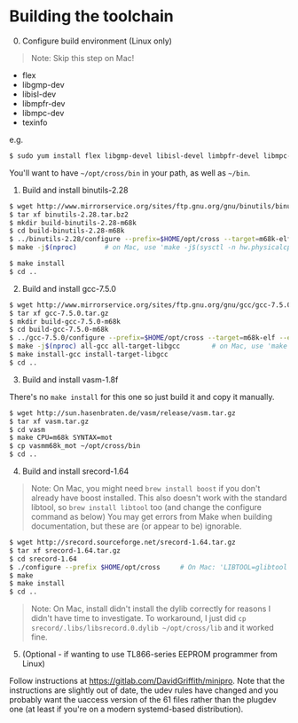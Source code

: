 # Building the toolchain

0. Configure build environment (Linux only)

> Note: Skip this step on Mac!

- flex
- libgmp-dev
- libisl-dev
- libmpfr-dev
- libmpc-dev
- texinfo

e.g.

```bash
$ sudo yum install flex libgmp-devel libisl-devel limbpfr-devel libmpc-devel texinfo
```
You'll want to have `~/opt/cross/bin` in your path, as well as `~/bin`.

1. Build and install binutils-2.28

```bash
$ wget http://www.mirrorservice.org/sites/ftp.gnu.org/gnu/binutils/binutils-2.28.tar.bz2
$ tar xf binutils-2.28.tar.bz2
$ mkdir build-binutils-2.28-m68k
$ cd build-binutils-2.28-m68k
$ ../binutils-2.28/configure --prefix=$HOME/opt/cross --target=m68k-elf
$ make -j$(nproc)       # on Mac, use 'make -j$(sysctl -n hw.physicalcpu)' instead

$ make install
$ cd ..
```

2. Build and install gcc-7.5.0

```bash
$ wget http://www.mirrorservice.org/sites/ftp.gnu.org/gnu/gcc/gcc-7.5.0/gcc-7.5.0.tar.gz
$ tar xf gcc-7.5.0.tar.gz
$ mkdir build-gcc-7.5.0-m68k
$ cd build-gcc-7.5.0-m68k
$ ../gcc-7.5.0/configure --prefix=$HOME/opt/cross --target=m68k-elf --enable-languages=c,c++
$ make -j$(nproc) all-gcc all-target-libgcc        # on Mac, use 'make -j$(sysctl -n hw.physicalcpu) all-gcc all-target-libgcc' instead
$ make install-gcc install-target-libgcc
$ cd ..
```

3. Build and install vasm-1.8f

There's no `make install` for this one so just build it and copy it manually.

```bash
$ wget http://sun.hasenbraten.de/vasm/release/vasm.tar.gz
$ tar xf vasm.tar.gz
$ cd vasm
$ make CPU=m68k SYNTAX=mot
$ cp vasmm68k_mot ~/opt/cross/bin
$ cd ..
```
 
4. Build and install srecord-1.64

> Note: On Mac, you might need `brew install boost` if you don't already have boost installed.
  This also doesn't work with the standard libtool, so `brew install libtool` too (and change the configure command as below)
  You may get errors from Make when building documentation, but these are (or appear to be) ignorable.

```bash
$ wget http://srecord.sourceforge.net/srecord-1.64.tar.gz
$ tar xf srecord-1.64.tar.gz
$ cd srecord-1.64
$ ./configure --prefix $HOME/opt/cross     # On Mac: 'LIBTOOL=glibtool ./configure --prefix $HOME/opt/cross'
$ make
$ make install
$ cd ..
```

> Note: On Mac, install didn't install the dylib correctly for reasons I didn't have time to investigate.
  To workaround, I just did `cp srecord/.libs/libsrecord.0.dylib ~/opt/cross/lib` and it worked fine.

5. (Optional - if wanting to use TL866-series EEPROM programmer from Linux)

Follow instructions at https://gitlab.com/DavidGriffith/minipro. Note that the instructions are slightly out of date, the udev rules have changed and you probably want the uaccess version of the 61 files rather than the plugdev one (at least if you're on a modern systemd-based distribution).


